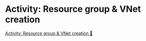 # Activity: Resource group & VNet creation

[Activity: Resource group & VNet creation 🔗](https://www.coursera.org/learn/cybersecurity-solutions-and-microsoft-defender/supplement/FVNpg/activity-resource-group-vnet-creation)
